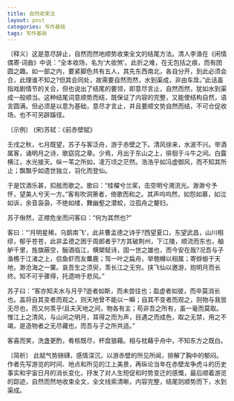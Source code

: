 ```yaml
---
title: 自然收束法
layout: post
categories: 写作基础
tags: 写作基础
---
```


〔释义〕这是意尽辞止，自然而然地顺势收束全文的结尾方法。清人李渔在《闲情偶寄·词曲》中说：“全本收场，名为‘大收煞’。此折之难，在无包括之痕，而有团圆之趣。如一部之内，要紧脚色共有五人，其先东西南北，各自分开，到此必须会合，此理谁不知之?但其会同处，故需要自然而然，水到渠成，非由车戽。”此话虽指戏剧情节的关合，但也说出了结尾的要领，即意尽言止，自然而然，犹如水到渠成一般顺当。这种结尾词意顺势而结，既保证了内容的完整，又能使结构自然，语言圆满。但必须是以意为基础，意尽才言止，并且要顺文势自然而结，不可仓促收场，也不可另辟蹊径。

〔示例〕 (宋)苏轼：《前赤壁赋》

壬戌之秋，七月既望，苏子与客泛舟，游于赤壁之下。清风徐来，水波不兴。举酒属客，诵明月之诗，歌窈窕之章。少焉，月出于东山之上，徘徊于斗牛之间。白露横江，水光接天。纵一苇之所如，凌万顷之茫然。浩浩乎如冯虚御风，而不知其所止；飘飘乎如遗世独立，羽化而登仙。

于是饮酒乐甚，扣舷而歌之。歌曰：“桂櫂兮兰桨，击空明兮溯流光。渺渺兮予怀，望美人兮天一方。”客有吹洞箫者，倚歌而和之。其声呜呜然，如怨如慕，如泣如诉，余音袅袅，不绝如缕，舞幽壑之潜蛟，泣孤舟之嫠妇。

苏子愀然，正襟危坐而问客曰：“何为其然也?”

客曰：“‘月明星稀，乌鹊南飞’，此非曹孟德之诗乎?西望夏口，东望武昌，山川相缪，郁乎苍苍，此非孟德之困于周郎者乎?方其破荆州，下江陵，顺流而东也，舳舻千里，旌旗蔽空，酾酒临江，横槊赋诗，固一世之雄也，而今安在哉?况吾与子渔樵于江渚之上，侣鱼虾而友麋鹿；驾一叶之扁舟，举匏樽以相属；寄蜉蝣于天地，渺沧海之一粟。哀吾生之须臾，羡长江之无穷。挟飞仙以邀游，抱明月而长终。知不可乎骤得，托遗响于悲风。”

苏子曰：“客亦知夫水与月乎?逝者如斯，而未尝往也；盈虚者如彼，而卒莫消长也。盖将自其变者而观之，则天地曾不能以一瞬；自其不变者而观之，则物与我皆无尽也，而又何羡乎!且夫天地之间，物各有主；苟非吾之所有，虽一毫而莫取。惟江上之清风，与山间之明月，耳得之而为声，目遇之而成色，取之无禁，用之不竭，是造物者之无尽藏也，而吾与子之所共适。”

客喜而笑，洗盏更酌，肴核既尽，杯盘狼藉。相与枕藉乎舟中，不知东方之既白。

〔简析〕 此赋气势磅礴，感情深沉，以游赤壁的所见所闻，排解了胸中的郁闷。作者先写游览的时间、地点和所见的江上美景，再纵论当年在赤壁龙争虎斗的历史事实和宇宙日月的消长变化，抒发了对人生短促和时势变迁的感慨，最后顺着游览的踪迹，自然而然地收束全文，全文线索清晰，内容完整，结尾则顺势而下，水到渠成。 
